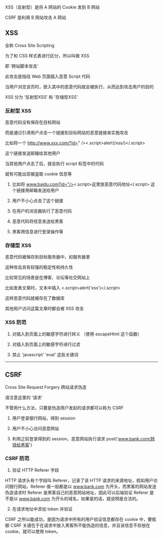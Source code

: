 XSS（反射型）是将 A 网站的 Cookie 发到 B 网站

CSRF 是利用 B 网站攻击 A 网站

## XSS

全称 Cross Site Scripting

为了和 CSS 样式表进行区分，所以叫做 XSS

即 ‘跨站脚本攻击’

此攻击是指往 Web 页面插入恶意 Script 代码

当用户浏览该页时，嵌入其中的恶意代码就会被执行，从而达到攻击用户的目的

XSS 分为 ‘反射型XSS’ 和 '存储型XSS'

### 反射型 XSS

恶意代码没有保存在目标网站

而是通过引诱用户点击一个链接到目标网站的恶意链接来实施攻击

比如将一个 http://www.xxx.com/?id=" /><.script>alert(/xss/)</.script>

这个链接发送邮箱给其他用户

当其他用户点击了后，就会执行 script 标签中的代码

就有可能出现被盗取 cookie 信息等

1. 比如将 www.baidu.com?id="/><.script>这里放恶意代码地址</.script> 这个链接用邮箱发送给用户

2. 用户不小心点击了这个链接

3. 在用户的浏览器执行了恶意代码

4. 恶意代码将信息发送给黑客

5. 黑客用信息进行登录操作等

### 存储型 XSS

恶意代码被保存到目标服务器中，如服务器里

这种攻击具有较强的稳定性和持久性

比较常见的场景是在博客、论坛等社交网站上

比如发表文章时，文本中插入 <.script>alert('xss')</.script>

这样恶意代码就被存在了数据库

其他用户访问这篇文章时都会被 XSS 攻击

### XSS 防范

1. 对插入到页面上的敏感字符进行转义 （使用 escapeHtml 这个函数）

2. 对插入到页面上的敏感字符进行过滤

3. 禁止 'javascript' 'eval' 这些关键词

---

## CSRF

Cross Site Request Forgery 跨站请求伪造

请注意这里的 ‘请求’

不管用什么方法，只要是伪造用户发起的请求都可以称为 CSRF

1. 用户登录银行网站，得到 session

2. 用户不小心访问恶意网站

3. 利用之前登录得到的 session，恶意网站执行请求 post('www.bank.com/转钱给黑客')

### CSRF 防范

1. 验证 HTTP Referer 字段

HTTP 请求头有个字段叫 Referer，记录了该 HTTP 请求的来源地址，假如用户访问银行网站，Referer 值一般都是以 www.bank.com 为开头，而黑客的网站发送伪造请求时 Referer 是黑客自己的恶意网站地址，因此可以后端验证 Referer 是不是以 www.bank.com 为开头的域名，如果是的话，就说明是合法的。

2. 在请求地址中添加 token 并验证

CSRF 之所以能成功，是因为请求中所有的用户验证信息都存在 cookie 中，要抵御 CSRF 关键在于在请求中放入黑客所不能伪造的信息，并且该信息不存放在 cookie，就可以使用 token。